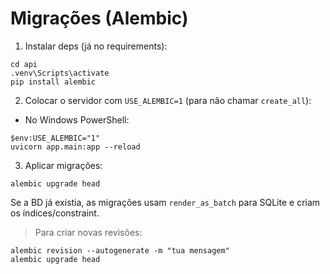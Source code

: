 # Migrações (Alembic)

1) Instalar deps (já no requirements):
```
cd api
.venv\Scripts\activate
pip install alembic
```
2) Colocar o servidor com `USE_ALEMBIC=1` (para não chamar `create_all`):
- No Windows PowerShell:
```
$env:USE_ALEMBIC="1"
uvicorn app.main:app --reload
```
3) Aplicar migrações:
```
alembic upgrade head
```
Se a BD já existia, as migrações usam `render_as_batch` para SQLite e criam os índices/constraint.

> Para criar novas revisões:
```
alembic revision --autogenerate -m "tua mensagem"
alembic upgrade head
```
